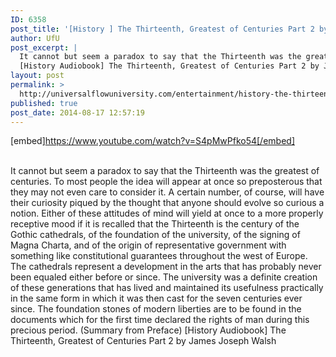 ```yaml
---
ID: 6358
post_title: '[History ] The Thirteenth, Greatest of Centuries Part 2 by James Joseph Walsh'
author: UfU
post_excerpt: |
  It cannot but seem a paradox to say that the Thirteenth was the greatest of centuries. To most people the idea will appear at once so preposterous that they may not even care to consider it. A certain number, of course, will have their curiosity piqued by the thought that anyone should evolve so curious a notion. Either of these attitudes of mind will yield at once to a more properly receptive mood if it is recalled that the Thirteenth is the century of the Gothic cathedrals, of the foundation of the university, of the signing of Magna Charta, and of the origin of representative government with something like constitutional guarantees throughout the west of Europe. The cathedrals represent a development in the arts that has probably never been equaled either before or since. The university was a definite creation of these generations that has lived and maintained its usefulness practically in the same form in which it was then cast for the seven centuries ever since. The foundation stones of modern liberties are to be found in the documents which for the first time declared the rights of man during this precious period. (Summary from Preface)
  [History Audiobook] The Thirteenth, Greatest of Centuries Part 2 by James Joseph Walsh
layout: post
permalink: >
  http://universalflowuniversity.com/entertainment/history-the-thirteenth-greatest-of-centuries-part-2-by-james-joseph-walsh/
published: true
post_date: 2014-08-17 12:57:19
---
```

[embed]https://www.youtube.com/watch?v=S4pMwPfko54[/embed]</br></br>
<p>It cannot but seem a paradox to say that the Thirteenth was the greatest of centuries. To most people the idea will appear at once so preposterous that they may not even care to consider it. A certain number, of course, will have their curiosity piqued by the thought that anyone should evolve so curious a notion. Either of these attitudes of mind will yield at once to a more properly receptive mood if it is recalled that the Thirteenth is the century of the Gothic cathedrals, of the foundation of the university, of the signing of Magna Charta, and of the origin of representative government with something like constitutional guarantees throughout the west of Europe. The cathedrals represent a development in the arts that has probably never been equaled either before or since. The university was a definite creation of these generations that has lived and maintained its usefulness practically in the same form in which it was then cast for the seven centuries ever since. The foundation stones of modern liberties are to be found in the documents which for the first time declared the rights of man during this precious period. (Summary from Preface)
[History Audiobook] The Thirteenth, Greatest of Centuries Part 2 by James Joseph Walsh</p>